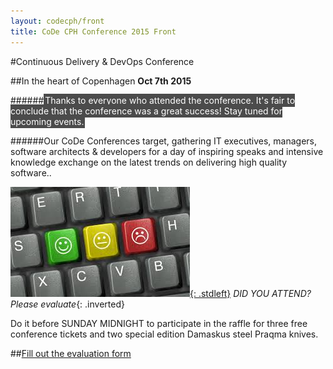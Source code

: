 ```yaml
---
layout: codecph/front
title: CoDe CPH Conference 2015 Front
---
```


#Continuous Delivery & DevOps Conference

##In the heart of Copenhagen
__Oct 7th 2015__

######<span style="background:#4b4b4b; color:#FFFFFF; padding:2px;">Thanks to everyone who attended the conference. It's fair to conclude that the conference was a great success! Stay tuned for upcoming events.

######Our CoDe Conferences target, gathering IT executives, managers, software architects & developers for a day of inspiring speaks and intensive knowledge exchange on the latest trends on delivering high quality software..

[![Evaluate](/images/evaluate.jpg){: .stdleft}](/cph15/program/eval.html) _DID YOU ATTEND? Please evaluate_{: .inverted}

Do it before SUNDAY MIDNIGHT to participate in the raffle for three free conference tickets and two special edition Damaskus steel Praqma knives.

##[Fill out the evaluation form](/cph15/program/eval.html)

<br clear="all"/>
